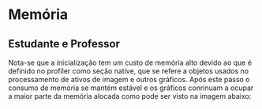 # Memória

## Estudante e Professor

Nota-se que a inicialização tem um custo de memória alto devido ao que é definido no profiler como seção native,
que se refere a objetos usados no processamento de ativos de imagem e outros gráficos. Após este passo
o consumo de memória se mantém estável e os gráficos conrinuam a ocupar a maior parte da memória alocada
como pode ser visto na imagem abaixo: